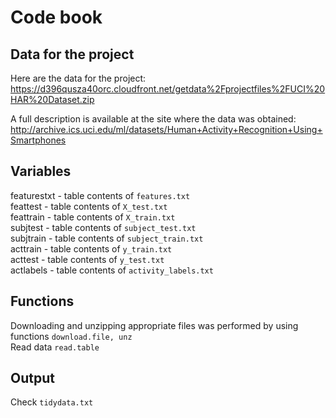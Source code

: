 # Code book 
## Data for the project
Here are the data for the project: 
https://d396qusza40orc.cloudfront.net/getdata%2Fprojectfiles%2FUCI%20HAR%20Dataset.zip <br>

A full description is available at the site where the data was obtained: 
http://archive.ics.uci.edu/ml/datasets/Human+Activity+Recognition+Using+Smartphones 

## Variables
featurestxt - table contents of <code>features.txt</code> <br>
feattest - table contents of <code>X_test.txt</code><br>
feattrain - table contents of <code>X_train.txt</code> <br>
subjtest - table contents of <code>subject_test.txt</code><br>
subjtrain - table contents of <code>subject_train.txt</code><br>
acttrain - table contents of  <code>y_train.txt</code><br>
acttest - table contents of <code>y_test.txt</code><br>
actlabels - table contents of <code>activity_labels.txt</code><br>
## Functions 
Downloading and unzipping appropriate files was performed by using functions <code>download.file, unz</code><br>
Read data <code>read.table</code><br>

## Output
Check <code>tidydata.txt</code><br>
